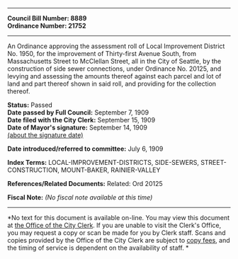 * * * * *  
  
**Council Bill Number: [](#h0)[](#h2)8889**   
**Ordinance Number: 21752**  
  
* * * * *  
  
An Ordinance approving the assessment roll of Local Improvement District No. 1950, for the improvement of Thirty-first Avenue South, from Massachusetts Street to McClellan Street, all in the City of Seattle, by the construction of side sewer connections, under Ordinance No. 20125, and levying and assessing the amounts thereof against each parcel and lot of land and part thereof shown in said roll, and providing for the collection thereof.  
  
**Status:** Passed   
**Date passed by Full Council:** September 7, 1909   
**Date filed with the City Clerk:** September 15, 1909   
**Date of Mayor's signature:** September 14, 1909   
[(about the signature date)](/~public/approvaldate.htm)   
  
  
**Date introduced/referred to committee:** July 6, 1909   
  
**Index Terms:** LOCAL-IMPROVEMENT-DISTRICTS, SIDE-SEWERS, STREET-CONSTRUCTION, MOUNT-BAKER, RAINIER-VALLEY  
  
**References/Related Documents:** Related: Ord 20125  
  
**Fiscal Note:** *(No fiscal note available at this time)*  
  
* * * * *  
  
*No text for this document is available on-line. You may view this document at [the Office of the City Clerk](http://www.seattle.gov/leg/clerk/contactUs.htm). If you are unable to visit the Clerk's Office, you may request a copy or scan be made for you by Clerk staff. Scans and copies provided by the Office of the City Clerk are subject to [copy fees](http://clerk.seattle.gov/~public/clerkfees.htm), and the timing of service is dependent on the availability of staff. *  
  
  
